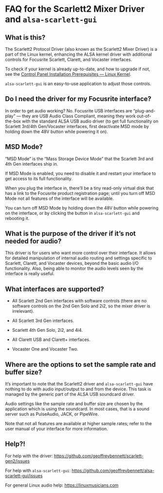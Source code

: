 # FAQ for the Scarlett2 Mixer Driver and `alsa-scarlett-gui`

## What is this?

The Scarlett2 Protocol Driver (also known as the Scarlett2 Mixer
Driver) is a part of the Linux kernel, enhancing the ALSA kernel
driver with additional controls for Focusrite Scarlett, Clarett, and
Vocaster interfaces.

To check if your kernel is already up-to-date, and how to upgrade if
not, see the [Control Panel Installation Prerequisites — Linux
Kernel](https://github.com/geoffreybennett/alsa-scarlett-gui/blob/master/INSTALL.md).

`alsa-scarlett-gui` is an easy-to-use application to adjust those
controls.

## Do I need the driver for my Focusrite interface?

In order to get audio working? No. Focusrite USB interfaces are
“plug-and-play” — they are USB Audio Class Compliant, meaning they
work out-of-the-box with the standard ALSA USB audio driver (to get
full functionality on Scarlett 3rd/4th Gen/Vocaster interfaces, first
deactivate MSD mode by holding down the 48V button while powering it
on).

## MSD Mode?

“MSD Mode” is the “Mass Storage Device Mode” that the Scarlett 3rd and
4th Gen interfaces ship in.

If MSD Mode is enabled, you need to disable it and restart your
interface to get access to its full functionality.

When you plug the interface in, there’ll be a tiny read-only virtual
disk that has a link to the Focusrite product registration page; until
you turn off MSD Mode not all features of the interface will be
available.

You can turn off MSD Mode by holding down the 48V button while
powering on the interface, or by clicking the button in
`alsa-scarlett-gui` and rebooting it.

## What is the purpose of the driver if it’s not needed for audio?

This driver is for users who want more control over their interface.
It allows for detailed manipulation of internal audio routing and
settings specific to Scarlett, Clarett, and Vocaster devices, beyond
the basic audio I/O functionality. Also, being able to monitor the
audio levels seen by the interface is really useful.

## What interfaces are supported?

- All Scarlett 2nd Gen interfaces with software controls (there are no
  software controls on the 2nd Gen Solo and 2i2, so the mixer driver
  is irrelevant).

- All Scarlett 3rd Gen interfaces.

- Scarlett 4th Gen Solo, 2i2, and 4i4.

- All Clarett USB and Clarett+ interfaces.

- Vocaster One and Vocaster Two.

## Where are the options to set the sample rate and buffer size?

It’s important to note that the Scarlett2 driver and
`alsa-scarlett-gui` have nothing to do with audio input/output to and
from the device. This task is managed by the generic part of the ALSA
USB soundcard driver.

Audio settings like the sample rate and buffer size are chosen by the
application which is using the soundcard. In most cases, that is a
sound server such as PulseAudio, JACK, or PipeWire.

Note that not all features are available at higher sample rates; refer
to the user manual of your interface for more information.

## Help?!

For help with the driver:
https://github.com/geoffreybennett/scarlett-gen2/issues

For help with `alsa-scarlett-gui`:
https://github.com/geoffreybennett/alsa-scarlett-gui/issues

For general Linux audio help:
https://linuxmusicians.com
